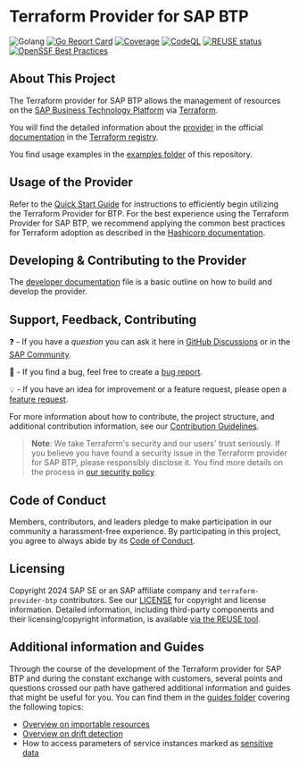 # Terraform Provider for SAP BTP

![Golang](https://img.shields.io/badge/Go-1.22-informational)
[![Go Report Card](https://goreportcard.com/badge/github.com/SAP/terraform-provider-btp)](https://goreportcard.com/report/github.com/SAP/terraform-provider-btp)
[![Coverage](https://sonarcloud.io/api/project_badges/measure?project=SAP_terraform-provider-btp&metric=coverage)](https://sonarcloud.io/summary/new_code?id=SAP_terraform-provider-btp)
[![CodeQL](https://github.com/SAP/terraform-provider-btp/actions/workflows/codeql.yml/badge.svg)](https://github.com/SAP/terraform-provider-btp/actions/workflows/codeql.yml)
[![REUSE status](https://api.reuse.software/badge/github.com/SAP/terraform-provider-btp)](https://api.reuse.software/info/github.com/SAP/terraform-provider-btp)
[![OpenSSF Best Practices](https://bestpractices.coreinfrastructure.org/projects/7484/badge)](https://bestpractices.coreinfrastructure.org/projects/7484)

## About This Project

The Terraform provider for SAP BTP allows the management of resources on the [SAP Business Technology Platform](https://www.sap.com/products/technology-platform.html) via [Terraform](https://terraform.io/).

You will find the detailed information about the [provider](https://registry.terraform.io/browse/providers) in the official [documentation](https://registry.terraform.io/browse/providers) in the [Terraform registry](https://registry.terraform.io/).

You find usage examples in the [examples folder](./examples/) of this repository.  

## Usage of the Provider

Refer to the [Quick Start Guide](./guides/QUICKSTART.md) for instructions to efficiently begin utilizing the Terraform Provider for BTP. For the best experience using the Terraform Provider for SAP BTP, we recommend applying the common best practices for Terraform adoption as described in the [Hashicorp documentation](https://developer.hashicorp.com/well-architected-framework/operational-excellence/operational-excellence-terraform-maturity).

## Developing & Contributing to the Provider

The [developer documentation](DEVELOPER.md) file is a basic outline on how to build and develop the provider.


## Support, Feedback, Contributing

❓ - If you have a *question* you can ask it here in [GitHub Discussions](https://github.com/SAP/terraform-provider-btp/discussions/) or in the [SAP Community](https://answers.sap.com/questions/ask.html).

🐞 - If you find a bug, feel free to create a [bug report](https://github.com/SAP/terraform-provider-btp/issues/new?assignees=&labels=bug%2Cneeds-triage&projects=&template=bug_report.yml&title=%5BBUG%5D).

💡 - If you have an idea for improvement or a feature request, please open a [feature request](https://github.com/SAP/terraform-provider-btp/issues/new?assignees=&labels=enhancement%2Cneeds-triage&projects=&template=feature_request.yml&title=%5BFEATURE%5D).

For more information about how to contribute, the project structure, and additional contribution information, see our [Contribution Guidelines](CONTRIBUTING.md).

> **Note**: We take Terraform's security and our users' trust seriously. If you believe you have found a security issue in the Terraform provider for SAP BTP, please responsibly disclose it. You find more details on the process in [our security policy](https://github.com/SAP/terraform-provider-btp/security/policy).

## Code of Conduct

Members, contributors, and leaders pledge to make participation in our community a harassment-free experience. By participating in this project, you agree to always abide by its [Code of Conduct](https://github.com/SAP/.github/blob/main/CODE_OF_CONDUCT.md).

## Licensing

Copyright 2024 SAP SE or an SAP affiliate company and `terraform-provider-btp` contributors. See our [LICENSE](LICENSE) for copyright and license information. Detailed information, including third-party components and their licensing/copyright information, is available [via the REUSE tool](https://api.reuse.software/info/github.com/SAP/terraform-provider-btp).

## Additional information and Guides

Through the course of the development of the Terraform provider for SAP BTP and during the constant exchange with customers, several points and questions crossed our path have gathered additional information and guides that might be useful for you. You can find them in the [guides folder](./guides/) covering the following topics:

- [Overview on importable resources](./guides/IMPORT.md)
- [Overview on drift detection](./guides/IMPORT.md)
- How to access parameters of service instances marked as [sensitive data](./guides/SENSITIVEDATA.md)
